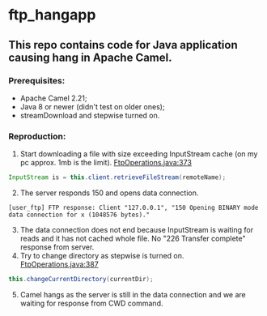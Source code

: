 # ftp_hangapp
## This repo contains code for Java application causing hang in Apache Camel.
### Prerequisites:
  - Apache Camel 2.21;
  - Java 8 or newer (didn't test on older ones);
  - streamDownload and stepwise turned on.
### Reproduction:
  1. Start downloading a file with size exceeding InputStream cache (on my pc approx. 1mb is the limit). [FtpOperations.java:373](https://github.com/apache/camel/blob/dc6caa696255240a2a27c3bf229fc3aac9014401/components/camel-ftp/src/main/java/org/apache/camel/component/file/remote/FtpOperations.java#L423)
  ```java
  InputStream is = this.client.retrieveFileStream(remoteName);
  ```
  2. The server responds 150 and opens data connection.
  ```
  [user_ftp] FTP response: Client "127.0.0.1", "150 Opening BINARY mode data connection for x (1048576 bytes)."
  ```
  3. The data connection does not end because InputStream is waiting for reads and it has not cached whole file. No "226 Transfer complete" response from server.
  4. Try to change directory as stepwise is turned on. [FtpOperations.java:387](https://github.com/apache/camel/blob/dc6caa696255240a2a27c3bf229fc3aac9014401/components/camel-ftp/src/main/java/org/apache/camel/component/file/remote/FtpOperations.java#L443)
  ```java
  this.changeCurrentDirectory(currentDir);
  ``` 
  5. Camel hangs as the server is still in the data connection and we are waiting for response from CWD command.  
